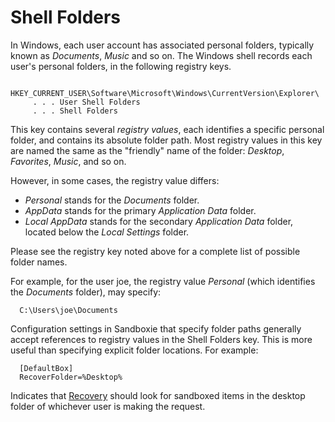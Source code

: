 # Shell Folders

In Windows, each user account has associated personal folders, typically known as _Documents_, _Music_ and so on. The Windows shell records each user's personal folders, in the following registry keys.
```
  HKEY_CURRENT_USER\Software\Microsoft\Windows\CurrentVersion\Explorer\
     . . . User Shell Folders
     . . . Shell Folders
```

This key contains several _registry values_, each identifies a specific personal folder, and contains its absolute folder path. Most registry values in this key are named the same as the "friendly" name of the folder: _Desktop_, _Favorites_, _Music_, and so on.

However, in some cases, the registry value differs:

*   _Personal_ stands for the _Documents_ folder.
*   _AppData_ stands for the primary _Application Data_ folder.
*   _Local AppData_ stands for the secondary _Application Data_ folder, located below the _Local Settings_ folder.

Please see the registry key noted above for a complete list of possible folder names.

For example, for the user joe, the registry value _Personal_ (which identifies the _Documents_ folder), may specify:
```
  C:\Users\joe\Documents
```

Configuration settings in Sandboxie that specify folder paths generally accept references to registry values in the Shell Folders key. This is more useful than specifying explicit folder locations. For example:
```
  [DefaultBox]
  RecoverFolder=%Desktop%
```

Indicates that [Recovery](Recovery.md) should look for sandboxed items in the desktop folder of whichever user is making the request.
